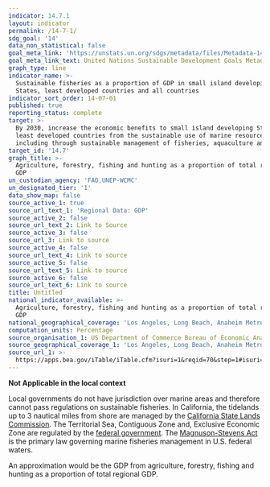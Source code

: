 ```yaml
---
indicator: 14.7.1
layout: indicator
permalink: /14-7-1/
sdg_goal: '14'
data_non_statistical: false
goal_meta_link: 'https://unstats.un.org/sdgs/metadata/files/Metadata-14-07-01.pdf'
goal_meta_link_text: United Nations Sustainable Development Goals Metadata (pdf 288kB)
graph_type: line
indicator_name: >-
  Sustainable fisheries as a proportion of GDP in small island developing
  States, least developed countries and all countries
indicator_sort_order: 14-07-01
published: true
reporting_status: complete
target: >-
  By 2030, increase the economic benefits to small island developing States and
  least developed countries from the sustainable use of marine resources,
  including through sustainable management of fisheries, aquaculture and tourism
target_id: '14.7'
graph_title: >-
  Agriculture, forestry, fishing and hunting as a proportion of total regional
  GDP
un_custodian_agency: 'FAO,UNEP-WCMC'
un_designated_tier: '1'
data_show_map: false
source_active_1: true
source_url_text_1: 'Regional Data: GDP'
source_active_2: false
source_url_text_2: Link to Source
source_active_3: false
source_url_3: Link to source
source_active_4: false
source_url_text_4: Link to source
source_active_5: false
source_url_text_5: Link to source
source_active_6: false
source_url_text_6: Link to source
title: Untitled
national_indicator_available: >-
  Agriculture, forestry, fishing and hunting as a proportion of total regional
  GDP
national_geographical_coverage: 'Los Angeles, Long Beach, Anaheim Metropolitan Statistical Area'
computation_units: Percentage
source_organisation_1: US Department of Commerce Bureau of Economic Analysis
source_geographical_coverage_1: 'Los Angeles, Long Beach, Anaheim Metropolitan Statistical Area'
source_url_1: >-
  https://apps.bea.gov/iTable/iTable.cfm?isuri=1&reqid=70&step=1#isuri=1&reqid=70&step=1
---
```

**Not Applicable in the local context**

Local governments do not have jurisdiction over marine areas and therefore cannot pass regulations on sustainable fisheries. In California, the tidelands up to 3 nautical miles from shore are managed by the [California State Lands Commission](https://www.slc.ca.gov/water-boundaries/). The Territorial Sea, Contiguous Zone and, Exclusive Economic Zone are regulated by the [federal government](https://nauticalcharts.noaa.gov/data/us-maritime-limits-and-boundaries.html#general-information). The [Magnuson-Stevens Act](https://www.fisheries.noaa.gov/resource/document/magnuson-stevens-fishery-conservation-and-management-act) is the primary law governing marine fisheries management in U.S. federal waters.

An approximation would be the GDP from agriculture, forestry, fishing and hunting as a proportion of total regional GDP. 